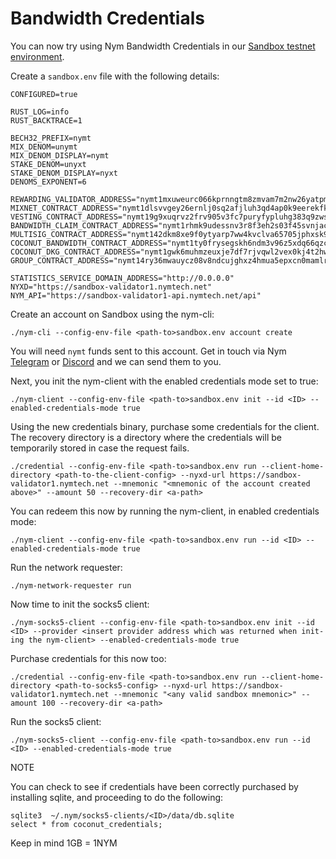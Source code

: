 # Bandwidth Credentials

You can now try using Nym Bandwidth Credentials in our [Sandbox testnet environment](https://sandbox-explorer.nymtech.net).

Create a `sandbox.env` file with the following details: 

```
CONFIGURED=true

RUST_LOG=info
RUST_BACKTRACE=1

BECH32_PREFIX=nymt
MIX_DENOM=unymt
MIX_DENOM_DISPLAY=nymt
STAKE_DENOM=unyxt
STAKE_DENOM_DISPLAY=nyxt
DENOMS_EXPONENT=6

REWARDING_VALIDATOR_ADDRESS="nymt1mxuweurc066kprnngtm8zmvam7m2nw26yatpmv"
MIXNET_CONTRACT_ADDRESS="nymt1dlsvvgey26ernlj0sq2afjluh3qd4ap0k9eerekfkw5algqrwqksaf2qf7"
VESTING_CONTRACT_ADDRESS="nymt19g9xuqrvz2frv905v3fc7puryfypluhg383q9zwsmedrlqekfgys62ykm4"
BANDWIDTH_CLAIM_CONTRACT_ADDRESS="nymt1rhmk9udessnv3r8f3eh2s03f45svnjaczpmcqz"
MULTISIG_CONTRACT_ADDRESS="nymt142dkm8xe9f0ytyarp7ww4kvclva65705jphxsk9exn3nqdsm8jkqnp06ac"
COCONUT_BANDWIDTH_CONTRACT_ADDRESS="nymt1ty0frysegskh6ndm3v96z5xdq66qzcu0aw7xcxlgp54jg0mjwlgqplc6v0"
COCONUT_DKG_CONTRACT_ADDRESS="nymt1gwk6muhmzeuxje7df7rjvqwl2vex0kj4t2hwuzmyx5k62kfusu5qk4k5z4"
GROUP_CONTRACT_ADDRESS="nymt14ry36mwauycz08v8ndcujghxz4hmua5epxcn0mamlr3suqe0l2qsqx5ya2"

STATISTICS_SERVICE_DOMAIN_ADDRESS="http://0.0.0.0"
NYXD="https://sandbox-validator1.nymtech.net"
NYM_API="https://sandbox-validator1-api.nymtech.net/api"
```

Create an account on Sandbox using the nym-cli: 

```./nym-cli --config-env-file <path-to>sandbox.env account create```

You will need `nymt` funds sent to this account. Get in touch via Nym [Telegram](https://t.me/nymchan) or [Discord](https://discord.com/invite/nym) and we can send them to you. 

Next, you init the nym-client with the enabled credentials mode set to true:  

```./nym-client --config-env-file <path-to>sandbox.env init --id <ID> --enabled-credentials-mode true```

Using the new credentials binary, purchase some credentials for the client. The recovery directory is a directory where the credentials will be temporarily stored in case the request fails.  

```./credential --config-env-file <path-to>sandbox.env run --client-home-directory <path-to-the-client-config> --nyxd-url https://sandbox-validator1.nymtech.net --mnemonic "<mnemonic of the account created above>" --amount 50 --recovery-dir <a-path> ```

You can redeem this now by running the nym-client, in enabled credentials mode:

```./nym-client --config-env-file <path-to>sandbox.env run --id <ID> --enabled-credentials-mode true```

Run the network requester: 

 `./nym-network-requester run`

Now time to init the socks5 client: 

`./nym-socks5-client --config-env-file <path-to>sandbox.env init --id <ID> --provider <insert provider address which was returned when init-ing the nym-client> --enabled-credentials-mode true`

Purchase credentials for this now too: 

`./credential --config-env-file <path-to>sandbox.env run --client-home-directory <path-to-socks5-config> --nyxd-url https://sandbox-validator1.nymtech.net --mnemonic "<any valid sandbox mnemonic>" --amount 100 --recovery-dir <a-path>`

Run the socks5 client:

`./nym-socks5-client --config-env-file <path-to>sandbox.env run --id <ID> --enabled-credentials-mode true`

NOTE 

You can check to see if credentials have been correctly purchased by installing sqlite, and proceeding to do the following:

```
sqlite3  ~/.nym/socks5-clients/<ID>/data/db.sqlite 
select * from coconut_credentials;
```

Keep in mind 1GB = 1NYM 
